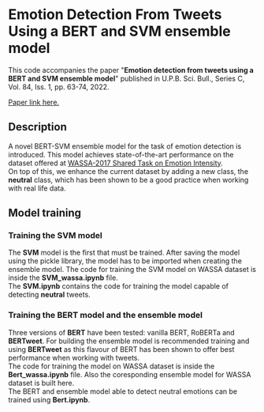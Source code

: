 # Emotion Detection From Tweets Using a BERT and SVM ensemble model

This code accompanies the paper "**Emotion detection from tweets using a BERT and SVM ensemble model**" published in U.P.B. Sci. Bull., Series C, Vol. 84, Iss. 1, pp. 63-74, 2022.

[Paper link here.](https://www.scientificbulletin.upb.ro/rev_docs_arhiva/rez982_619644.pdf)

## Description

A novel BERT-SVM ensemble model for the task of emotion detection is introduced. This model achieves state-of-the-art performance on the dataset offered at [WASSA-2017 Shared Task on Emotion Intensity](https://www.academia.edu/67783420/WASSA_2017_Shared_Task_on_Emotion_Intensity).  
On top of this, we enhance the current dataset by adding a new class, the **neutral** class, which has been shown to be a good practice when working with real life data.


## Model training

### Training the SVM model

The **SVM** model is the first that must be trained. After saving the model using the pickle library, the model has to be imported when creating the ensemble model.
The code for training the SVM model on WASSA dataset is inside the **SVM_wassa.ipynb** file.  
The **SVM.ipynb** contains the code for training the model capable of detecting **neutral** tweets. 

### Training the BERT model and the ensemble model
Three versions of **BERT** have been tested: vanilla BERT, RoBERTa and **BERTweet**.
For building the ensemble model is recommended training and using **BERTweet** as this flavour of BERT has been shown to offer best performance when working with tweets.  
The code for training the model on WASSA dataset is inside the **Bert_wassa.ipynb** file. Also the coresponding ensemble model for WASSA dataset is built here.  
The BERT and ensemble model able to detect neutral emotions can be trained using **Bert.ipynb**.
